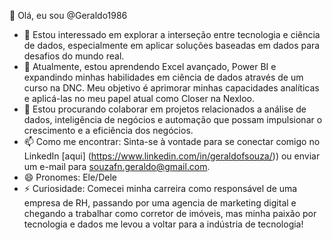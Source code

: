 👋 Olá, eu sou @Geraldo1986

- 👀 Estou interessado em explorar a interseção entre tecnologia e ciência de dados, especialmente em aplicar soluções baseadas em dados para desafios do mundo real.
- 🌱 Atualmente, estou aprendendo Excel avançado, Power BI e expandindo minhas habilidades em ciência de dados através de um curso na DNC. Meu objetivo é aprimorar minhas capacidades analíticas e aplicá-las no meu papel atual como Closer na Nexloo.
- 💞️ Estou procurando colaborar em projetos relacionados a análise de dados, inteligência de negócios e automação que possam impulsionar o crescimento e a eficiência dos negócios.
- 📫 Como me encontrar: Sinta-se à vontade para se conectar comigo no LinkedIn [aqui] (https://www.linkedin.com/in/geraldofsouza/)) ou enviar um e-mail para souzafn.geraldo@gmail.com.
- 😄 Pronomes: Ele/Dele
- ⚡ Curiosidade: Comecei minha carreira como responsável de uma empresa de RH, passando por uma agencia de marketing digital e chegando a trabalhar como corretor de imóveis, mas minha paixão por tecnologia e dados me levou a voltar para a indústria de tecnologia!

<!---
Geraldo1986/Geraldo1986 é um repositório ✨ especial ✨ porque o `README.md` (este arquivo) aparece no seu perfil do GitHub.
Você pode clicar no link de Pré-visualização para ver suas alterações.
--->
